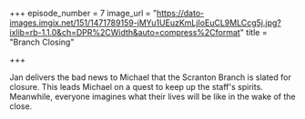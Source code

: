 +++
episode_number = 7
image_url = "https://dato-images.imgix.net/151/1471789159-jMYu1UEuzKmLjIoEuCL9MLCcg5j.jpg?ixlib=rb-1.1.0&ch=DPR%2CWidth&auto=compress%2Cformat"
title = "Branch Closing"

+++

Jan delivers the bad news to Michael that the Scranton Branch is slated for closure. This leads Michael on a quest to keep up the staff's spirits. Meanwhile, everyone imagines what their lives will be like in the wake of the close.